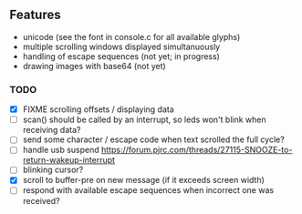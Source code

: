## Features
- unicode (see the font in console.c for all available glyphs)
- multiple scrolling windows displayed simultanuously
- handling of escape sequences (not yet; in progress)
- drawing images with base64 (not yet)

### TODO
- [X] FIXME scrolling offsets / displaying data
- [ ] scan() should be called by an interrupt, so leds won't blink when receiving data?
- [ ] send some character / escape code when text scrolled the full cycle?
- [ ] handle usb suspend
  https://forum.pjrc.com/threads/27115-SNOOZE-to-return-wakeup-interrupt
- [ ] blinking cursor?
- [X] scroll to buffer-pre on new message (if it exceeds screen width)
- [ ] respond with available escape sequences when incorrect one was received?

